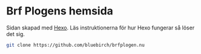 # Brf Plogens hemsida

Sidan skapad med [Hexo](https://hexo.io). Läs instruktionerna för hur Hexo fungerar så löser det sig.

```sh
git clone https://github.com/bluebirch/brfplogen.nu
```
